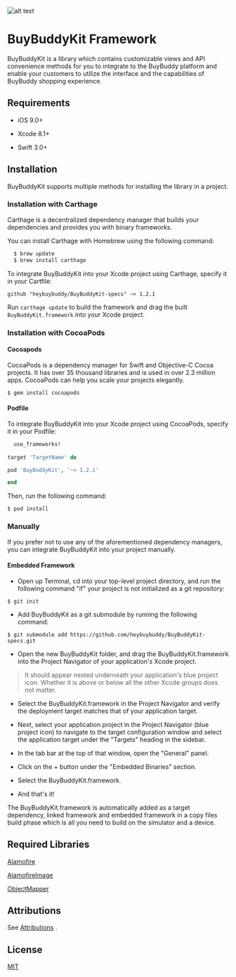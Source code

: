 ![alt text](https://github.com/heybuybuddy/BuyBuddyKit-specs/blob/master/images/buybuddy_logo2.png)

# BuyBuddyKit Framework

BuyBuddyKit is a library which contains customizable views and API convenience methods for you to integrate to the BuyBuddy platform and enable your customers to utilize the interface and the capabilities of BuyBuddy shopping experience.

## Requirements

* iOS 9.0+

* Xcode 8.1+

* Swift 3.0+

## Installation

BuyBuddyKit supports multiple methods for installing the library in a project.

### Installation with Carthage

Carthage is a decentralized dependency manager that builds your dependencies and provides you with binary frameworks.

You can install Carthage with Homebrew using the following command:

```ruby
  $ brew update
  $ brew install carthage
```

To integrate BuyBuddyKit into your Xcode project using Carthage, specify it in your Cartfile:

`github "heybuybuddy/BuyBuddyKit-specs" ~> 1.2.1`

Run `carthage update` to build the framework and drag the built `BuyBuddyKit.framework` into your Xcode project.

### Installation with CocoaPods

#### Cocoapods
CocoaPods is a dependency manager for Swift and Objective-C Cocoa projects. It has over 35 thousand libraries and is used in over 2.3 million apps. CocoaPods can help you scale your projects elegantly.

`$ gem install cocoapods`

#### Podfile

To integrate BuyBuddyKit into your Xcode project using CocoaPods, specify it in your Podfile:


```ruby
  use_frameworks!
  
target 'TargetName' do

pod 'BuyBuddyKit', '~> 1.2.1'

end
```
Then, run the following command:

`$ pod install`

### Manually

If you prefer not to use any of the aforementioned dependency managers, you can integrate BuyBuddyKit into your project manually.

#### Embedded Framework

* Open up Terminal, cd into your top-level project directory, and run the following command "if" your project is not initialized as a git repository:

`$ git init`

* Add BuyBuddyKit as a git submodule by running the following command:

`$ git submodule add https://github.com/heybuybuddy/BuyBuddyKit-specs.git`

* Open the new BuyBuddyKit folder, and drag the BuyBuddyKit.framework into the Project Navigator of your application's Xcode project.

> It should appear nested underneath your application's blue project icon. Whether it is above or below all the other Xcode groups does not matter.

* Select the BuyBuddyKit.framework in the Project Navigator and verify the deployment target matches that of your application target.

* Next, select your application project in the Project Navigator (blue project icon) to navigate to the target configuration window and select the application target under the "Targets" heading in the sidebar.

* In the tab bar at the top of that window, open the "General" panel.

* Click on the + button under the "Embedded Binaries" section.

* Select the BuyBuddyKit.framework.

* And that's it!

The BuyBuddyKit.framework is automatically added as a target dependency, linked framework and embedded framework in a copy files build phase which is all you need to build on the simulator and a device.

## Required Libraries

[Alamofire](https://github.com/Alamofire/Alamofire)

[AlamofireImage](https://github.com/Alamofire/AlamofireImage)

[ObjectMapper](https://github.com/Hearst-DD/ObjectMapper)

## Attributions

See  [Attributions](../master/ATTRIBUTIONS)
.

## License

[MIT](../master/LICENSE)
